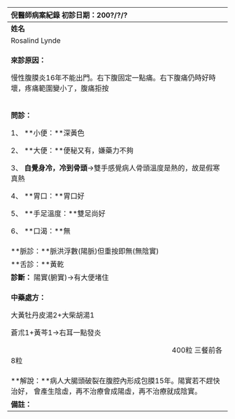 ﻿|**倪醫師病案紀錄**     初診日期：200?/?/?|
| :- |
|**姓名**|**性別：**|**年齡及體型**|**來診日期：**|
|Rosalind Lynde|女|46歲，瘦|2008/04/17|
|<p>**來診原因：**</p><p>慢性腹膜炎16年不能出門。右下腹固定一點痛。右下腹痛仍時好時壞，疼痛範圍變小了，腹痛拒按</p>|
|<p>**問診：**</p><p>1、 **小便：**深黃色</p><p>2、 **大便：**便秘又有，嫌藥力不夠</p><p>3、 **自覺身冷，冷到骨頭**→雙手感覺病人骨頭溫度是熱的，故是假寒真熱</p><p>4、 **胃口：**胃口好</p><p>5、 **手足溫度：**雙足尚好</p><p>6、 **口渴：**無</p>|
|**脈診：**脈洪浮數(陽脈)但重按即無(無陰實)|
|**舌診：**黃乾|
|**診斷：** 陽實(腑實)→有大便堵住|
|<p>**中藥處方：** </p><p>大黃牡丹皮湯2+大柴胡湯1</p><p>蒼朮1+黃芩1→右耳一點發炎</p><p>`                                             `400粒   三餐前各8粒</p>|
|**解說：**病人大腸頭破裂在腹腔內形成包膜15年。陽實若不趕快治好，                  會產生陰虛，再不治療會成陽虛，再不治療就成陰實。|
|**備註：**|

